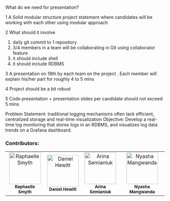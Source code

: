 What do we need for presentation?
 
1 A Solid modular structure project statement where candidates will be working with each other using modular approach
 
2 What should it involve
   1) daily git commit to 1 repository
   2) 3/4 members in  a team will be collaborating in Git using collaborator feature
   3) it should include shell
   4) it should include RDBMS
 
3 A presentation on 18th by each team on the project . Each member will explain his/her part for roughly 4 to 5 mins
 
4 Project should be a bit robust
 
5  Code presentation + presentation slides per candidate should not exceed 5 mins


Problem Statement: traditional logging mechanisms often lack efficient, centralized storage and real-time visualization
Objective: Develop a real-time log monitoring that stores logs in an RDBMS, and visualizes log data trends on a Grafana dashboard. 



### Contributors:
<table>
  <tr>
    <td align="center">
      <a href="https://github.com/rsmythrepo">
        <img src="https://avatars.githubusercontent.com/u/152279048?v=4" width="100px;" alt="Raphaelle Smyth"/><br />
        <sub><b>Raphaelle Smyth</b></sub>
    </td>
    <td align="center">
      <a href="https://github.com/caraticus12">
        <img src="https://avatars.githubusercontent.com/u/106646716?v=4" width="100px;" alt="Daniel Hewitt"/><br />
        <sub><b>Daniel Hewitt</b></sub>
    </td>
    <td align="center">
      <a href="https://github.com/[correct_username_for_arina]">
        <img src="https://avatars.githubusercontent.com/u/[correct_user_id_for_arina]?v=4" width="100px;" alt="Arina Semianiuk"/><br />
        <sub><b>Arina Semianiuk</b></sub>
    </td>
    <td align="center">
      <a href="https://github.com/[correct_username_for_nyasha]">
        <img src="https://avatars.githubusercontent.com/u/[correct_user_id_for_nyasha]?v=4" width="100px;" alt="Nyasha Mangwanda"/><br />
        <sub><b>Nyasha Mangwanda</b></sub>
    </td>
  </tr>
</table>
 

 
